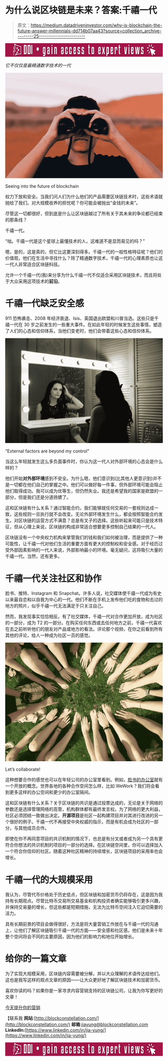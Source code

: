 # 为什么说区块链是未来？答案:千禧一代

> 原文：<https://medium.datadriveninvestor.com/why-is-blockchain-the-future-answer-millennials-dd714b07aa43?source=collection_archive---------25----------------------->

[![](img/34a51258d5cc81ac579d9a1178d72ab7.png)](http://www.track.datadriveninvestor.com/IntelSplit)

*它不仅仅是最精通数字技术的一代*

![](img/5d8e326ee22d9fca054da63a39dc63a5.png)

Seeing into the future of blockchain

权力下放和安全。当我们问人们为什么他们的产品需要区块链技术时，这些术语就抛给了我们。对大规模收养的担忧呢？你可能会被抛出“金钱的未来”。

尽管这一切都很好，但到底是什么让区块链越过了所有关于其未来的争论都已结束的那条线？

千禧一代。

“咄。千禧一代是这个星球上最懂技术的人，这难道不是显而易见的吗？”

嗯，是的，这是真的，但它比这要深刻得多。千禧一代的一般性格特征呢？他们的价值观，他们在生活中寻找什么？除了精通数字技术，千禧一代的心理素质也让这一代人非常适合区块链科技。

允许一个千禧一代(我)来分享为什么千禧一代不仅适合采用区块链技术，而且将处于大众采用这项技术的**前沿**。

# 千禧一代缺乏安全感

911 恐怖袭击、2008 年经济衰退、Isis、英国退出欧盟和川普当选。这些只是千禧一代在 30 岁之前发生的一些重大事件。在如此年轻的时候发生这些事情，塑造了人们的心态和信仰体系，当他们变老时，他们会带着这些心态和信仰体系。

![](img/d7ab17ba80395de710760a964464d146.png)

“External factors are beyond my control”

当这么年轻就发生这么多负面事件时，你认为这一代人对外部环境的心态会是什么样的？

他们开始**对外部环境**感到不安全。为什么嗯，他们意识到(比其他人更意识到)并不是一切都在他们自己的掌握之中。他们可以做好每一件事，但外部环境可能会阻止他们取得成功。我可以成为优等生，但仍然失业。我还是希望我的国家是欧盟的一部分，但是我们还是分道扬镳了。

这和区块链有什么关系？通过智能合约，我们能够就任何交易的一套规则达成一致，这些规则一旦执行就不会改变。无论外部环境发生什么，都会按照智能合约发生。对区块链的运营方式不满意？总是有叉子的选择。这些听起来可能只是技术特征，但从心理上来说，区块链的构成非常适合想要更多控制自己结果的一代人。

区块链没有一个中央权力机构来掌管我们的钱和我们如何被治理，而是提供了一种可能性，让千禧一代对他们生活的重要方面有更大的控制权和安全感。对于经历过受外部因素影响的一代人来说，外部影响最小的环境。毫无疑问，这将吸引大量的千禧一代。当然，还有更多。

# 千禧一代关注社区和协作

脸书、推特、Instagram 和 Snapchat。许多人说，社交媒体使千禧一代成为有史以来最自恋和以自我为中心的一代。他们不断在手机上发布他们吃的食物和去过的地方的照片，似乎千禧一代无法满足于只关注自己。

然而，我发现事实恰恰相反。有了社交媒体，千禧一代对合作更加开放，成为社区的一部分，成为 T2 的一部分。在购买任何东西或去任何地方之前，千禧一代喜欢在去之前听听他们的朋友对产品或地方的看法。评论那个视频，在你之前看到所有其他的评论，给人一种成为社区一员的感觉。

![](img/6164acd3ad4bd377f49919a760cdd081.png)

Let’s collaborate!

这种想要合作的感觉也可以在年轻公司的办公室里看到。例如，[脸书的办公室](https://www.ndtv.com/offbeat/mark-zuckerberg-showed-us-his-office-10-things-we-spotted-on-his-desk-1217762)就有一个开放的概念。世界各地的各种合作空间怎么样，比如 WeWork？我们将会看到更多这样的办公空间和更少的办公室隔间。

这和区块链有什么关系？关于区块链的共识是通过投票达成的，无论是关于网络的参数还是选择管理网络的高管，机构群体都有最终发言权。为了网络的更大利益，社区必须团结一致做出决定。**开源项目**是社区一起构建项目并对其进行改进的另一个很好的例子。千禧一代不再接受中央权威的指示，而是有机会成为社区的一部分，与其他成员合作。

即使在你不再同意项目的共识机制的情况下，也总是有分叉或者成为另一个具有更符合你想法的共识机制的项目的一部分的选择。在区块链空间里，你可以选择加入一个符合你信仰的社区。随着这种社区精神的持续增长，区块链项目的采用率也会增长。

# 千禧一代的大规模采用

我认为，尽管代币价格处于历史低点，但区块链和加密货币仍将存在，这是因为我持有长期观点。尽管比特币交易所交易基金和机构投资者确实能够吸引更多兴趣，并保持交易量的增长，但这些都是短期措施，无法为比特币空间注入它迫切需要的活力。

具有长期前景的项目会做得很好，方法是将大量营销工作放在与千禧一代的沟通上，让他们了解区块链吸引千禧一代的方面——安全感和社区感。他们是未来十年整个空间将会不同的主要原因，因为他们的影响力和地位开始增长。

# 给你的一篇文章

为了实现大规模采用，区块链内容需要被分解，并以大众理解的术语传达给他们。这也是我写这样的观点文章的原因——让大众更好地了解区块链技术和加密货币。

喜欢你读的吗？如果你是一家寻求内容营销支持的区块链公司，让我为你写更好的文章！

[今天提升你的营销](http://blockconstellation.com/contact/)

【联系我
**网站**:[http://blockconstellation.com/](http://blockconstellation.com/)
**邮箱**:jiayung@blockconstellation.com
**LinkedIn:**[https://www.linkedin.com/in/jia-yung/](https://www.linkedin.com/in/jia-yung/)

[![](img/34a51258d5cc81ac579d9a1178d72ab7.png)](http://www.track.datadriveninvestor.com/IntelSplit)